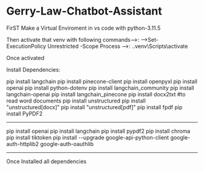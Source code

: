 # Gerry-Law-Chatbot-Assistant

FirST Make a Virtual Enviroment in vs code with python-3.11.5

Then activate that venv with following commands-->:
-->Set-ExecutionPolicy Unrestricted -Scope Process
-->: .\.venv\Scripts\activate

Once activated

Install Dependencies:

pip install langchain
pip install pinecone-client
pip install openpyxl
pip install openai
pip install python-dotenv
pip install langchain_community
pip install langchain-openai
pip install langchain_pinecone
pip install docx2txt #to read word documents
pip install unstructured
pip install "unstructured[docx]"
pip install "unstructured[pdf]"
pip install fpdf
pip install PyPDF2

---

pip install openai
pip install langchain
pip install pypdf2
pip install chroma
pip install tiktoken
pip install --upgrade google-api-python-client google-auth-httplib2 google-auth-oauthlib

---

Once Installed all dependencies

